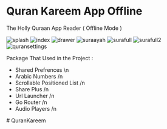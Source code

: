 # Quran Kareem App Offline


The Holly Quraan App Reader ( Offline Mode )

![splash](https://github.com/MosasaUnited/QuranKareem/blob/main/images/1.jpeg)
![index](https://github.com/MosasaUnited/QuranKareem/blob/main/images/2.jpeg)
![drawer](https://github.com/MosasaUnited/QuranKareem/blob/main/images/3.jpeg)
![suraayah](https://github.com/MosasaUnited/QuranKareem/blob/main/images/4.jpeg)
![surafull](https://github.com/MosasaUnited/QuranKareem/blob/main/images/5.jpeg)
![surafull2](https://github.com/MosasaUnited/QuranKareem/blob/main/images/6.jpeg)
![quransettings](https://github.com/MosasaUnited/QuranKareem/blob/main/images/7.jpeg)


Package That Used in the Project : 
- Shared Prefrences \n
- Arabic Numbers /n
- Scrollable Positioned List /n
- Share Plus /n
- Url Launcher /n
- Go Router /n
- Audio Players /n


  
#   Q u r a n K a r e e m 
 
 
